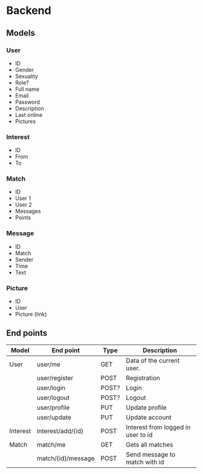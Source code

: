 # Backend
## Models
### User
+ ID
+ Gender
+ Sexuality
+ Role?
+ Full name
+ Email
+ Password
+ Description
+ Last online
+ Pictures
### Interest
+ ID
+ From
+ To
### Match
+ ID
+ User 1
+ User 2
+ Messages
+ Points
### Message
+ ID
+ Match
+ Sender
+ Time
+ Text
### Picture
+ ID
+ User
+ Picture (link)

## End points
|Model|End point|Type|Description|
|-|-|-|-|
|User|user/me|GET|Data of the current user.|
||user/register|POST|Registration|
||user/login|POST?|Login|
||user/logout|POST?|Logout|
||user/profile|PUT|Update profile|
||user/update|PUT|Update account|
|Interest|interest/add/{id}|POST|Interest from logged in user to id|
|Match|match/me|GET|Gets all matches|
||match/{id}/message|POST|Send message to match with id|